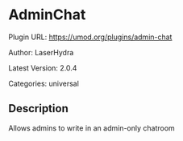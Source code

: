 # AdminChat

Plugin URL: https://umod.org/plugins/admin-chat

Author: LaserHydra

Latest Version: 2.0.4

Categories: universal

## Description

Allows admins to write in an admin-only chatroom
